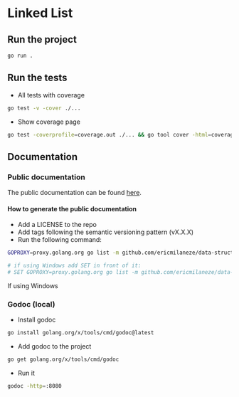 # Linked List

## Run the project

```bash
go run .
```

## Run the tests

- All tests with coverage

```bash
go test -v -cover ./...
```

- Show coverage page

```bash
go test -coverprofile=coverage.out ./... && go tool cover -html=coverage.out
```

## Documentation

### Public documentation

The public documentation can be found [here](https://pkg.go.dev/github.com/ericmilaneze/data-structure-and-algorithms-in-go).

#### How to generate the public documentation

- Add a LICENSE to the repo
- Add tags following the semantic versioning pattern (vX.X.X)
- Run the following command:
```bash
GOPROXY=proxy.golang.org go list -m github.com/ericmilaneze/data-structure-and-algorithms-in-go@v0.1.0

# if using Windows add SET in front of it:
# SET GOPROXY=proxy.golang.org go list -m github.com/ericmilaneze/data-structure-and-algorithms-in-go@v0.1.0
```
If using Windows

### Godoc (local)

- Install godoc

```bash
go install golang.org/x/tools/cmd/godoc@latest
```

- Add godoc to the project

```bash
go get golang.org/x/tools/cmd/godoc
```

- Run it

```bash
godoc -http=:8080
```
